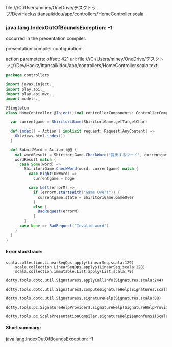 file:///C:/Users/miney/OneDrive/デスクトップ/Dev/Hackz/ittansaikidou/app/controllers/HomeController.scala
### java.lang.IndexOutOfBoundsException: -1

occurred in the presentation compiler.

presentation compiler configuration:


action parameters:
offset: 421
uri: file:///C:/Users/miney/OneDrive/デスクトップ/Dev/Hackz/ittansaikidou/app/controllers/HomeController.scala
text:
```scala
package controllers

import javax.inject._
import play.api._
import play.api.mvc._
import models._

@Singleton
class HomeController @Inject()(val controllerComponents: ControllerComponents) extends BaseController {

  var currentgame = ShiritoriGame(ShiritoriGame.getTargetChar)

  def index() = Action { implicit request: Request[AnyContent] =>
    Ok(views.html.index())
  }

  def SubmitWord = Action()@@ {
    val wordResult = ShiritoriGame.CheckWord("提出するワード", currentgame)
    wordResult match {
      case Some(word) =>
        ShiritoriGame.CheckWord(word, currentgame) match {
          case Right(OkWord) =>
            currentgame = hoge

          case Left(errorM) =>
            if (errorM.startsWith("Game Over!")) {
              currentgame.state = ShiritoriGame.GameOver
            }
            else {
              BadRequest(errorM)
            }
        }
      case None => BadRequest("Invalid word")
    }
  }
}

```



#### Error stacktrace:

```
scala.collection.LinearSeqOps.apply(LinearSeq.scala:129)
	scala.collection.LinearSeqOps.apply$(LinearSeq.scala:128)
	scala.collection.immutable.List.apply(List.scala:79)
	dotty.tools.dotc.util.Signatures$.applyCallInfo(Signatures.scala:244)
	dotty.tools.dotc.util.Signatures$.computeSignatureHelp(Signatures.scala:101)
	dotty.tools.dotc.util.Signatures$.signatureHelp(Signatures.scala:88)
	dotty.tools.pc.SignatureHelpProvider$.signatureHelp(SignatureHelpProvider.scala:47)
	dotty.tools.pc.ScalaPresentationCompiler.signatureHelp$$anonfun$1(ScalaPresentationCompiler.scala:422)
```
#### Short summary: 

java.lang.IndexOutOfBoundsException: -1